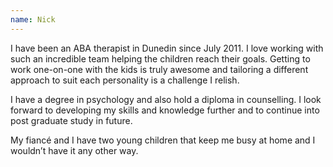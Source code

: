 ```yaml
---
name: Nick
---
```


I have been an ABA therapist in Dunedin since July 2011. I love working with such an incredible team helping the children reach their goals. Getting to work one-on-one with the kids is truly awesome and tailoring a different approach to suit each personality is a challenge I relish.

I have a degree in psychology and also hold a diploma in counselling. I look forward to developing my skills and knowledge further and to continue into post graduate study in future.

My fiancé and I have two young children that keep me busy at home and I wouldn’t have it any other way.